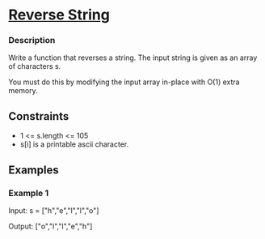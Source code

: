 # [Reverse String](https://leetcode.com/problems/reverse-string/)

### Description

Write a function that reverses a string. The input string is given as an array of characters s.

You must do this by modifying the input array in-place with O(1) extra memory.


## Constraints

- 1 <= s.length <= 105
- s[i] is a printable ascii character.

## Examples

### Example 1
Input: s = ["h","e","l","l","o"]

Output: ["o","l","l","e","h"]
